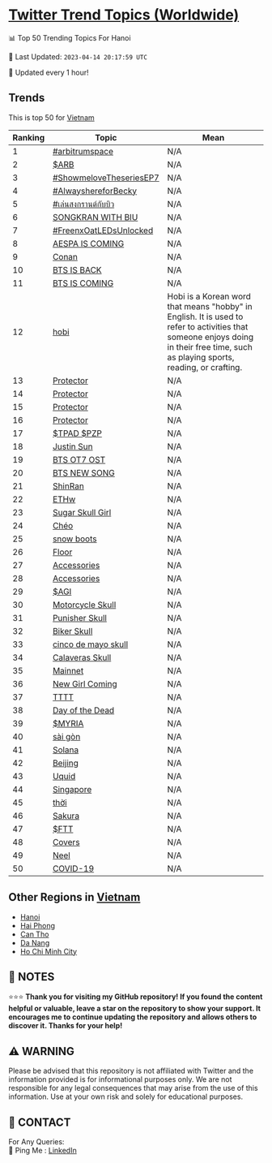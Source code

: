 [Twitter Trend Topics (Worldwide)](https://github.com/ErcinDedeoglu/Twitter-Trend-Topics)
==========


📊 Top 50 Trending Topics For Hanoi

📆 Last Updated: `2023-04-14 20:17:59 UTC`

🔧 Updated every 1 hour!


## Trends

This is top 50 for [Vietnam](</Vietnam>)

| Ranking | Topic | Mean |
| ------- | ------------ | ------------ |
| 1 | [#arbitrumspace](http://twitter.com/search?q=%23arbitrumspace) | N/A |
| 2 | [$ARB](http://twitter.com/search?q=%24ARB) | N/A |
| 3 | [#ShowmeloveTheseriesEP7](http://twitter.com/search?q=%23ShowmeloveTheseriesEP7) | N/A |
| 4 | [#AlwayshereforBecky](http://twitter.com/search?q=%23AlwayshereforBecky) | N/A |
| 5 | [#เล่นสงกรานต์กับบิว](http://twitter.com/search?q=%23%e0%b9%80%e0%b8%a5%e0%b9%88%e0%b8%99%e0%b8%aa%e0%b8%87%e0%b8%81%e0%b8%a3%e0%b8%b2%e0%b8%99%e0%b8%95%e0%b9%8c%e0%b8%81%e0%b8%b1%e0%b8%9a%e0%b8%9a%e0%b8%b4%e0%b8%a7) | N/A |
| 6 | [SONGKRAN WITH BIU](http://twitter.com/search?q=SONGKRAN+WITH+BIU) | N/A |
| 7 | [#FreenxOatLEDsUnlocked](http://twitter.com/search?q=%23FreenxOatLEDsUnlocked) | N/A |
| 8 | [AESPA IS COMING](http://twitter.com/search?q=AESPA+IS+COMING) | N/A |
| 9 | [Conan](http://twitter.com/search?q=Conan) | N/A |
| 10 | [BTS IS BACK](http://twitter.com/search?q=BTS+IS+BACK) | N/A |
| 11 | [BTS IS COMING](http://twitter.com/search?q=BTS+IS+COMING) | N/A |
| 12 | [hobi](http://twitter.com/search?q=hobi) | Hobi is a Korean word that means "hobby" in English. It is used to refer to activities that someone enjoys doing in their free time, such as playing sports, reading, or crafting. |
| 13 | [Protector](http://twitter.com/search?q=Protector) | N/A |
| 14 | [Protector](http://twitter.com/search?q=Protector) | N/A |
| 15 | [Protector](http://twitter.com/search?q=Protector) | N/A |
| 16 | [Protector](http://twitter.com/search?q=Protector) | N/A |
| 17 | [$TPAD   $PZP](http://twitter.com/search?q=%24TPAD+++%24PZP) | N/A |
| 18 | [Justin Sun](http://twitter.com/search?q=Justin+Sun) | N/A |
| 19 | [BTS OT7 OST](http://twitter.com/search?q=BTS+OT7+OST) | N/A |
| 20 | [BTS NEW SONG](http://twitter.com/search?q=BTS+NEW+SONG) | N/A |
| 21 | [ShinRan](http://twitter.com/search?q=ShinRan) | N/A |
| 22 | [ETHw](http://twitter.com/search?q=ETHw) | N/A |
| 23 | [Sugar Skull Girl](http://twitter.com/search?q=Sugar+Skull+Girl) | N/A |
| 24 | [Chéo](http://twitter.com/search?q=Ch%c3%a9o) | N/A |
| 25 | [snow boots](http://twitter.com/search?q=snow+boots) | N/A |
| 26 | [Floor](http://twitter.com/search?q=Floor) | N/A |
| 27 | [Accessories](http://twitter.com/search?q=Accessories) | N/A |
| 28 | [Accessories](http://twitter.com/search?q=Accessories) | N/A |
| 29 | [$AGI](http://twitter.com/search?q=%24AGI) | N/A |
| 30 | [Motorcycle Skull](http://twitter.com/search?q=Motorcycle+Skull) | N/A |
| 31 | [Punisher Skull](http://twitter.com/search?q=Punisher+Skull) | N/A |
| 32 | [Biker Skull](http://twitter.com/search?q=Biker+Skull) | N/A |
| 33 | [cinco de mayo skull](http://twitter.com/search?q=cinco+de+mayo+skull) | N/A |
| 34 | [Calaveras Skull](http://twitter.com/search?q=Calaveras+Skull) | N/A |
| 35 | [Mainnet](http://twitter.com/search?q=Mainnet) | N/A |
| 36 | [New Girl  Coming](http://twitter.com/search?q=New+Girl++Coming) | N/A |
| 37 | [TTTT](http://twitter.com/search?q=TTTT) | N/A |
| 38 | [Day of the Dead](http://twitter.com/search?q=Day+of+the+Dead) | N/A |
| 39 | [$MYRIA](http://twitter.com/search?q=%24MYRIA) | N/A |
| 40 | [sài gòn](http://twitter.com/search?q=s%c3%a0i+g%c3%b2n) | N/A |
| 41 | [Solana](http://twitter.com/search?q=Solana) | N/A |
| 42 | [Beijing](http://twitter.com/search?q=Beijing) | N/A |
| 43 | [Uquid](http://twitter.com/search?q=Uquid) | N/A |
| 44 | [Singapore](http://twitter.com/search?q=Singapore) | N/A |
| 45 | [thời](http://twitter.com/search?q=th%e1%bb%9di) | N/A |
| 46 | [Sakura](http://twitter.com/search?q=Sakura) | N/A |
| 47 | [$FTT](http://twitter.com/search?q=%24FTT) | N/A |
| 48 | [Covers](http://twitter.com/search?q=Covers) | N/A |
| 49 | [Neel](http://twitter.com/search?q=Neel) | N/A |
| 50 | [COVID-19](http://twitter.com/search?q=COVID-19) | N/A |



## Other Regions in [Vietnam](</Vietnam>)

* [Hanoi](</Vietnam/Hanoi.md>)
* [Hai Phong](</Vietnam/Hai Phong.md>)
* [Can Tho](</Vietnam/Can Tho.md>)
* [Da Nang](</Vietnam/Da Nang.md>)
* [Ho Chi Minh City](</Vietnam/Ho Chi Minh City.md>)



## 📝 NOTES

⭐⭐⭐ **Thank you for visiting my GitHub repository! If you found the content helpful or valuable, leave a star on the repository to show your support. It encourages me to continue updating the repository and allows others to discover it. Thanks for your help!**


## ⚠️ WARNING

Please be advised that this repository is not affiliated with Twitter and the information provided is for informational purposes only. We are not responsible for any legal consequences that may arise from the use of this information. Use at your own risk and solely for educational purposes.


## 📨 CONTACT

 For Any Queries:  
            🏓 Ping Me : [LinkedIn](https://www.linkedin.com/in/ercindedeoglu/)
